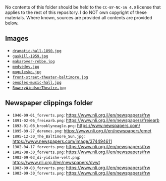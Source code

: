 No contents of this folder should be held to the  `CC-BY-NC-SA 4.0` license that applies to the rest of this repository.
I do NOT own copyright of these materials. Where known, sources are provided all contents are provided below.

## Images

- [`dramatic-hall-1890.jpg`](https://archive.nyu.edu/handle/2451/56843)
- [`gaskill-1959.jpg`](https://www.ocfrealty.com/naked-philly/society-hill/delorean-time-machine-5th-gaskill/)
- [`makarover-rebbe.jpg`](https://jewua.org/makarov/)
- [`medvedev.jpg`](https://www.centropa.org/en/photo/portrait-mikhail-efimovich-medvedev-meer-haimovich-bernshtein)
- [`mogulesko.jpg`](https://en.wikipedia.org/wiki/Sigmund_Mogulesko)
- [`front-street-theater-baltimore.jpg`](https://www.reddit.com/r/Lost_Architecture/comments/vgznrj/front_street_theater_baltimore_md_18291904/)
- [`peoples-music-hall.jpg`](https://cinematreasures.org/theaters/60205)
- [`BoweryWindsorTheatre.jpg`](https://www.boweryalliance.org/did-you-know-this-about-the-bowery/)


## Newspaper clippings folder

- `1946-09-01_forverts.png`: <https://www.nli.org.il/en/newspapers/frw>
- `1891-02-06_freiearb.png`: <https://www.nli.org.il/en/newspapers/freiearb>
- `1893-01-08_brooklyneagle.png`: <https://www.newspapers.com/>
- `1895-09-27_deremes.png`: <https://www.nli.org.il/en/newspapers/emet>
- `1895-12-30_The_Baltimore_Sun.jpg`: <https://www.newspapers.com/image/374494611>
- `1902-04-17_forverts.png`: <https://www.nli.org.il/en/newspapers/frw>
- `1902-08-30_forverts.png`: <https://www.nli.org.il/en/newspapers/frw> 
- `1903-09-03_di-yidishe-velt.png`: <https://www.nli.org.il/en/newspapers/dywt> 
- `1903-09-03_forverts.png`: <https://www.nli.org.il/en/newspapers/frw> 
- `1903-09-30_forverts.png`: <https://www.nli.org.il/en/newspapers/frw> 